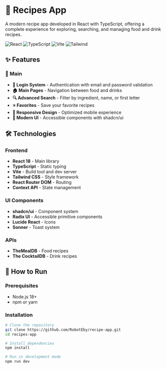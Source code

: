 # 🍳 Recipes App

A modern recipe app developed in React with TypeScript, offering a complete experience for exploring, searching, and managing food and drink recipes.

![React](https://img.shields.io/badge/React-18.3.1-61DAFB?style=for-the-badge&logo=react)
![TypeScript](https://img.shields.io/badge/TypeScript-5.9.3-3178C6?style=for-the-badge&logo=typescript)
![Vite](https://img.shields.io/badge/Vite-7.1.7-646CFF?style=for-the-badge&logo=vite)
![Tailwind](https://img.shields.io/badge/Tailwind-3.4.18-06B6D4?style=for-the-badge&logo=tailwindcss)

## ✨ Features

### 🎯 Main
- **🔐 Login System** - Authentication with email and password validation
- **🏠 Main Pages** - Navigation between food and drinks
- **🔍 Advanced Search** - Filter by ingredient, name, or first letter
- **⭐ Favorites** - Save your favorite recipes
- **📱 Responsive Design** - Optimized mobile experience
- **🎨 Modern UI** - Accessible components with shadcn/ui

## 🛠 Technologies

### Frontend
- **React 18** - Main library
- **TypeScript** - Static typing
- **Vite** - Build tool and dev server
- **Tailwind CSS** - Style framework
- **React Router DOM** - Routing
- **Context API** - State management

### UI Components
- **shadcn/ui** - Component system
- **Radix UI** - Accessible primitive components
- **Lucide React** - Icons
- **Sonner** - Toast system

### APIs
- **TheMealDB** - Food recipes
- **The CocktailDB** - Drink recipes

## 🚀 How to Run

### Prerequisites
- Node.js 18+
- npm or yarn

### Installation
```bash
# Clone the repository
git clone https://github.com/RobotEby/recipe-app.git
cd recipes-app

# Install dependencies
npm install

# Run in development mode
npm run dev
